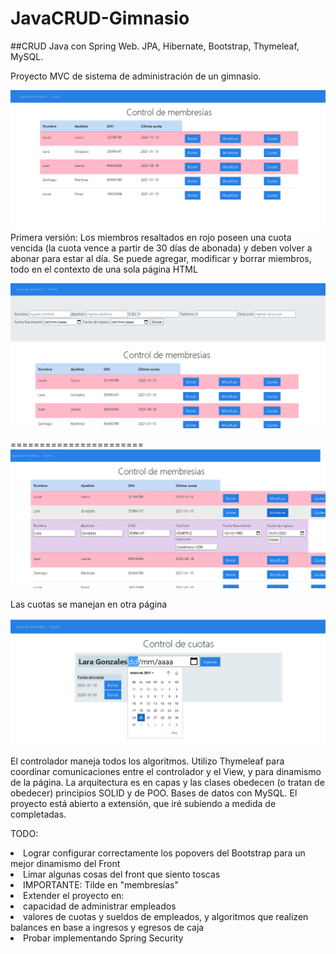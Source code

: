 # JavaCRUD-Gimnasio
##CRUD Java con Spring Web. JPA, Hibernate, Bootstrap, Thymeleaf, MySQL.

Proyecto MVC de sistema de administración de un gimnasio.

![Front](https://github.com/SJMartinez/JavaCRUD-Gimnasio/blob/main/Gym/front.png)
Primera versión:
Los miembros resaltados en rojo poseen una cuota vencida (la cuota vence a partir de 30 días de abonada) y deben volver a abonar para estar al día.
Se puede agregar, modificar y borrar miembros, todo en el contexto de una sola página HTML

![Front](https://github.com/SJMartinez/JavaCRUD-Gimnasio/blob/main/Gym/front2.png)

=======================
![Front](https://github.com/SJMartinez/JavaCRUD-Gimnasio/blob/main/Gym/front3.png)

Las cuotas se manejan en otra página

![Front](https://github.com/SJMartinez/JavaCRUD-Gimnasio/blob/main/Gym/front4.png)

El controlador maneja todos los algoritmos. Utilizo Thymeleaf para coordinar comunicaciones entre el controlador y el View, y para dinamismo de la página.
La arquitectura es en capas y las clases obedecen (o tratan de obedecer) principios SOLID y de POO.
Bases de datos con MySQL.
El proyecto está abierto a extensión, que iré subiendo a medida de completadas.

TODO:

<li>Lograr configurar correctamente los popovers del Bootstrap para un mejor dinamismo del Front</li>
<li>Limar algunas cosas del front que siento toscas</li>
<li>IMPORTANTE: Tilde en "membresías"</li>
<li>Extender el proyecto en:</li>
<li>capacidad de administrar empleados</li>
<li>valores de cuotas y sueldos de empleados, y algoritmos que realizen balances en base a ingresos y egresos de caja</li>
<li>Probar implementando Spring Security</li>
